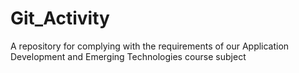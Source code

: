 # Git_Activity
A repository for complying with the requirements of our Application Development and Emerging Technologies course subject
